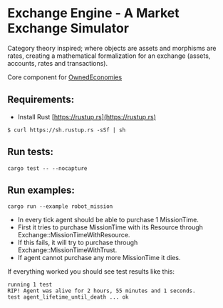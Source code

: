# Exchange Engine - A Market Exchange Simulator

Category theory inspired; where objects are assets and morphisms are rates, creating a mathematical formalization for an exchange (assets, accounts, rates and transactions).

Core component for [OwnedEconomies](https://github.com/rozgo/OwnedEconomies)
## Requirements:
- Install Rust [https://rustup.rs](https://rustup.rs)
```
$ curl https://sh.rustup.rs -sSf | sh
```

## Run tests:
```
cargo test -- --nocapture
```

## Run examples:
```
cargo run --example robot_mission
```
- In every tick agent should be able to purchase 1 MissionTime.
- First it tries to purchase MissionTime with its Resource through Exchange::MissionTimeWithResource.
- If this fails, it will try to purchase through Exchange::MissionTimeWithTrust.
- If agent cannot purchase any more MissionTime it dies.

If everything worked you should see test results like this:
```
running 1 test
RIP! Agent was alive for 2 hours, 55 minutes and 1 seconds.
test agent_lifetime_until_death ... ok
```